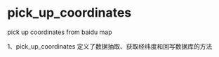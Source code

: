# pick_up_coordinates
pick up coordinates from baidu map

1、pick_up_coordinates
定义了数据抽取、获取经纬度和回写数据库的方法
